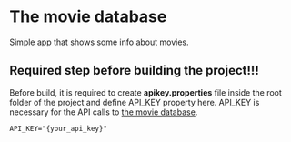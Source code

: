 # The movie database

Simple app that shows some info about movies.

## Required step before building the project!!!

Before build, it is required to create **apikey.properties** file inside the root folder of the project and define API_KEY property here. API_KEY is necessary for the API calls to 
[the movie database](https://developers.themoviedb.org/3/getting-started).

```properties
API_KEY="{your_api_key}"
```
